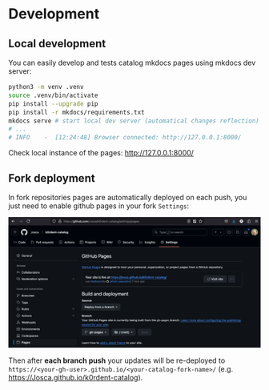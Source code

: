 # Development

## Local development
You can easily develop and tests catalog mkdocs pages using mkdocs dev server:
~~~bash
python3 -m venv .venv
source .venv/bin/activate
pip install --upgrade pip
pip install -r mkdocs/requirements.txt
mkdocs serve # start local dev server (automatical changes reflection)
# ...
# INFO    -  [12:24:48] Browser connected: http://127.0.0.1:8000/
~~~

Check local instance of the pages: <http://127.0.0.1:8000/>

## Fork deployment
In fork repositories pages are automatically deployed on each push, you just need to enable github pages in your fork `Settings`:

![](./img/fork-pages-settings.png)

Then after **each branch push** your updates will be re-deployed to `https://<your-gh-user>.github.io/<your-catalog-fork-name>/`
(e.g. <https://Josca.github.io/k0rdent-catalog>).

